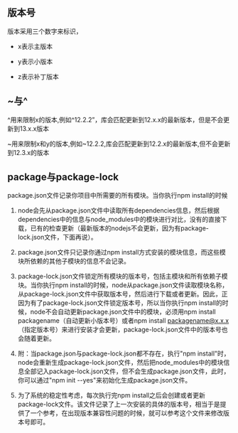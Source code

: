 ## 版本号

版本采用三个数字来标识，

- x表示主版本

- y表示小版本

- z表示补丁版本

## ~与^

^用来限制x的版本,例如^12.2.2”，库会匹配更新到12.x.x的最新版本，但是不会更新到13.x.x版本

~用来限制x和y的版本,例如~12.2.2,库会匹配更新到12.2.x的最新版本,但不会更新到12.3.x的版本

## package与package-lock

package.json文件记录你项目中所需要的所有模块。当你执行npm install的时候

1. node会先从package.json文件中读取所有dependencies信息，然后根据dependencies中的信息与node_modules中的模块进行对比，没有的直接下载，已有的检查更新（最新版本的nodejs不会更新，因为有package-lock.json文件，下面再说）。

1. package.json文件只记录你通过npm install方式安装的模块信息，而这些模块所依赖的其他子模块的信息不会记录。

1. package-lock.json文件锁定所有模块的版本号，包括主模块和所有依赖子模块。当你执行npm install的时候，node从package.json文件读取模块名称，从package-lock.json文件中获取版本号，然后进行下载或者更新。因此，正因为有了package-lock.json文件锁定版本号，所以当你执行npm install的时候，node不会自动更新package.json文件中的模块，必须用npm install packagename（自动更新小版本号）或者npm install packagename@x.x.x（指定版本号）来进行安装才会更新，package-lock.json文件中的版本号也会随着更新。

1. 附：当package.json与package-lock.json都不存在，执行"npm install"时，node会重新生成package-lock.json文件，然后把node_modules中的模块信息全部记入package-lock.json文件，但不会生成package.json文件，此时，你可以通过"npm init --yes"来初始化生成package.json文件。

1. 为了系统的稳定性考虑，每次执行完npm install之后会创建或者更新package-lock文件。该文件记录了上一次安装的具体的版本号，相当于是提供了一个参考，在出现版本兼容性问题的时候，就可以参考这个文件来修改版本号即可。